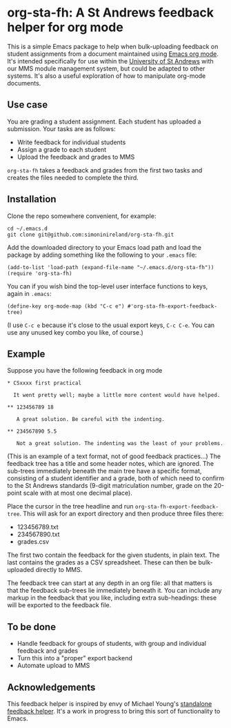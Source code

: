 # org-sta-fh: A St Andrews feedback helper for org mode

This is a simple Emacs package to help when bulk-uploading feedback
on student assignments from a document maintained using [Emacs org
mode](https://orgmode.org). It's intended specifically for use within the [University of
St Andrews](https://www.st-andrews.ac.uk) with our MMS module management system, but could be
adapted to other systems. It's also a useful exploration of how to
manipulate org-mode documents.


## Use case

You are grading a student assignment. Each student has uploaded a
submission. Your tasks are as follows:

-   Write feedback for individual students
-   Assign a grade to each student
-   Upload the feedback and grades to MMS

`org-sta-fh` takes a feedback and grades from the first two tasks
and creates the files needed to complete the third.


## Installation

Clone the repo somewhere convenient, for example:

    cd ~/.emacs.d
    git clone git@github.com:simoninireland/org-sta-fh.git

Add the downloaded directory to your Emacs load path and load the
package by adding something like the following to your `.emacs`
file:

    (add-to-list 'load-path (expand-file-name "~/.emacs.d/org-sta-fh"))
    (require 'org-sta-fh)

You can if you wish bind the top-level user interface functions to
keys, again in `.emacs`:

    (define-key org-mode-map (kbd "C-c e") #'org-sta-fh-export-feedback-tree)

(I use `C-c e` because it's close to the usual export keys, `C-c
     C-e`. You can use any unused key combo you like, of course.)


## Example

Suppose you have the following feedback in org mode

    * CSxxxx first practical

      It went pretty well; maybe a little more content would have helped.

    ** 123456789 18

       A great solution. Be careful with the indenting.

    ** 234567890 5.5

       Not a great solution. The indenting was the least of your problems.

(This is an example of a text format, not of good feedback
practices&#x2026;) The feedback tree has a title and some header notes,
which are ignored. The sub-trees immediately beneath the main tree
have a specific format, consisting of a student identifier and a
grade, both of which need to confirm to the St Andrews standards
(9-digit matriculation number, grade on the 20-point scale with at
most one decimal place).

Place the cursor in the tree headline and run
`org-sta-fh-export-feedback-tree`. This will ask for an export
directory and then produce three files there:

-   123456789.txt
-   234567890.txt
-   grades.csv

The first two contain the feedback for the given students, in plain
text. The last contains the grades as a CSV spreadsheet. These can
then be bulk-uploaded directly to MMS.

The feedback tree can start at any depth in an org file: all that
matters is that the feedback sub-trees lie immediately beneath
it. You can include any markup in the feedback that you like,
including extra sub-headings: these will be exported to the
feedback file.


## To be done

-   Handle feedback for groups of students, with group and individual
    feedback and grades
-   Turn this into a "proper" export backend
-   Automate upload to MMS


## Acknowledgements

This feedback helper is inspired by envy of Michael Young's
[standalone feedback helper](https://github.com/mtorpey/FeedbackHelper). It's a work in progress to bring this
sort of functionality to Emacs.
